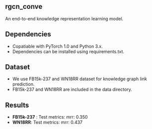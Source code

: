 ## rgcn_conve

An end-to-end knowledge representation learning model.



## Dependencies

- Copatiable with PyTorch 1.0 and Python 3.x.
- Dependencies can be installed using requirements.txt.



## Dataset

- We use FB15k-237 and WN18RR dataset for knowledge graph link prediction.
- FB15k-237 and WN18RR are included in the data directory.



## Results

- **FB15k-237** : Test metrics: mrr: 0.350
- **WN18RR**: Test metrics: mrr: 0.437